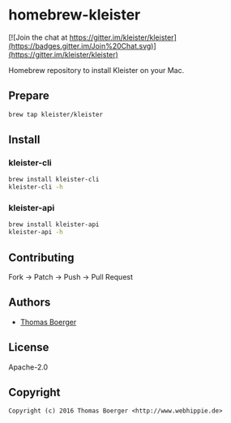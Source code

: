 # homebrew-kleister

[![Join the chat at https://gitter.im/kleister/kleister](https://badges.gitter.im/Join%20Chat.svg)](https://gitter.im/kleister/kleister)

Homebrew repository to install Kleister on your Mac.


## Prepare

```bash
brew tap kleister/kleister
```


## Install

### kleister-cli

```bash
brew install kleister-cli
kleister-cli -h
```

### kleister-api

```bash
brew install kleister-api
kleister-api -h
```


## Contributing

Fork -> Patch -> Push -> Pull Request


## Authors

* [Thomas Boerger](https://github.com/tboerger)


## License

Apache-2.0


## Copyright

```
Copyright (c) 2016 Thomas Boerger <http://www.webhippie.de>
```
